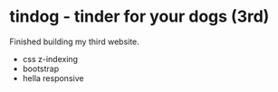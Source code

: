 # tindog - tinder for your dogs (3rd)

Finished building my third website.
  - css z-indexing
  - bootstrap
  - hella responsive
